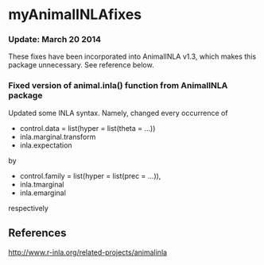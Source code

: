 myAnimalINLAfixes
=================

### Update: March 20 2014
These fixes have been incorporated into AnimalINLA v1.3,
which makes this package unnecessary.
See reference below.


### Fixed version of animal.inla() function from AnimalINLA package

Updated some INLA syntax. Namely, changed every occurrence of
- control.data = list(hyper = list(theta = ...))
- inla.marginal.transform
- inla.expectation

by
- control.family = list(hyper = list(prec = ...)),
- inla.tmarginal
- inla.emarginal

respectively

## References
http://www.r-inla.org/related-projects/animalinla
